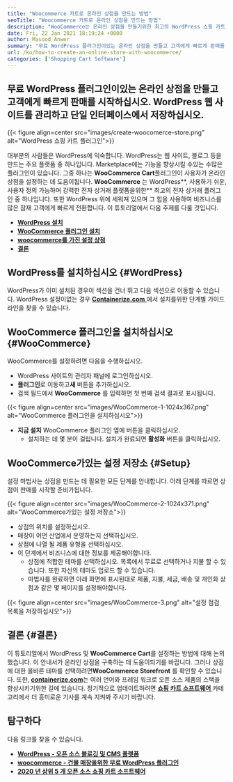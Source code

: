 ```yaml
---
title: "Woocommerce 카트로 온라인 상점을 만드는 방법" 
seoTitle: "Woocommerce 카트로 온라인 상점을 만드는 방법" 
description: "WooCommerce는 온라인 상점을 만들기위한 최고의 WordPress 쇼핑 카트 플러그인 중 하나입니다. 회사가 대규모로 비즈니스를 확장하는 데 도움이됩니다." 
date: Fri, 22 Jan 2021 18:19:24 +0000
author: Masood Anwer
summary: "무료 WordPress 플러그인이있는 온라인 상점을 만들고 고객에게 빠르게 판매를 시작하십시오. WordPress 웹 사이트를 관리하고 단일 인터페이스에서 저장하십시오." 
url: /ko/how-to-create-an-online-store-with-woocommerce/
categories: ['Shopping Cart Software']
---
```


## 무료 WordPress 플러그인이있는 온라인 상점을 만들고 고객에게 빠르게 판매를 시작하십시오. WordPress 웹 사이트를 관리하고 단일 인터페이스에서 저장하십시오.

{{< figure align=center src="images/create-woocomerce-store.png" alt="WordPress 쇼핑 카트 플러그인">}}

대부분의 사람들은 WordPress에 익숙합니다. WordPress는 웹 사이트, 블로그 등을 만드는 주요 플랫폼 중 하나입니다. Marketplace에는 기능을 향상시킬 수있는 수많은 플러그인이 있습니다. 그중 하나는 **WooCommerce Cart**플러그인이 사용자가 온라인 상점을 설정하는 데 도움이됩니다. **WooCommerce** 는 WordPress**, 사용하기 쉬운, 사용자 정의 가능하며 강력한 전자 상거래 플랫폼을위한** 최고의 전자 상거래 플러그인 중 하나입니다. 또한 WordPress 위에 세워져 있으며 그 힘을 사용하여 비즈니스를 많은 잠재 고객에게 빠르게 전환합니다.
이 튜토리얼에서 다음 주제를 다룰 것입니다.
* [ **WordPress 설치** ][1]
* [ **WooCommerce 플러그인 설치** ][2]
* [ **woocommerce를 가진 설정 상점** ][3]
* [ **결론** ][4]

## WordPress를 설치하십시오 {#WordPress}

WordPress가 이미 설치된 경우이 섹션을 건너 뛰고 다음 섹션으로 이동할 수 있습니다. WordPress 설정이없는 경우 [ **Containerize.com** ][5]에서 설치를위한 단계별 가이드 라인을 찾을 수 있습니다.

## WooCommerce 플러그인을 설치하십시오 {#WooCommerce}

WooCommerce를 설정하려면 다음을 수행하십시오.
  * WordPress 사이트의 관리자 패널에 로그인하십시오.
* **플러그인**로 이동하고**새** 버튼을 추가하십시오.
* 검색 필드에서 **WooCommerce** 를 입력하면 첫 번째 검색 결과로 표시됩니다.

{{< figure align=center src="images/WooCommerce-1-1024x367.png" alt="WooCommerce 플러그인을 설치하십시오">}}

* **지금 설치** WooCommerce 플러그인 옆에 버튼을 클릭하십시오.
  * 설치하는 데 몇 분이 걸립니다. 설치가 완료되면 **활성화** 버튼을 클릭하십시오.

## WooCommerce가있는 설정 저장소 {#Setup}

설정 마법사는 상점을 만드는 데 필요한 모든 단계를 안내합니다. 아래 단계를 따르면 상점이 판매를 시작할 준비가됩니다.

{{< figure align=center src="images/WooCommerce-2-1024x371.png" alt="WooCommerce가있는 설정 저장소">}}

  * 상점의 위치를 ​​설정하십시오.
  * 매장이 어떤 산업에서 운영하는지 선택하십시오.
  * 상점에 나열 될 제품 유형을 선택하십시오.
* 이 단계에서 비즈니스에 대한 정보를 제공해야합니다.
  * 상점에 적합한 테마를 선택하십시오. 목록에서 무료로 선택하거나 지불 할 수 있습니다. 또한 자신의 테마도 업로드 할 수 있습니다.
  * 마법사를 완료하면 아래 화면에 표시된대로 제품, 지불, 세금, 배송 및 개인화 상점과 같은 몇 페이지를 설정해야합니다.

{{< figure align=center src="images/WooCommerce-3.png" alt="설정 점검 목록을 저장하십시오">}}


## 결론 {#결론}

이 튜토리얼에서 WordPress 및 **WooCommerce Cart**를 설정하는 방법에 대해 논의했습니다. 이 안내서가 온라인 상점을 구축하는 데 도움이되기를 바랍니다. 그러나 상점에 대한 올바른 테마를 선택하려면**WooCommerce Storefront** 를 확인할 수 있습니다.
또한, [ **containerize.com**][6]는 여러 언어와 프레임 워크로 오픈 소스 제품의 스택을 향상시키기위한 길에 있습니다. 정기적으로 업데이트하려면 [**쇼핑 카트 소프트웨어** ][7] 카테고리에서 더 흥미로운 기사를 계속 지켜봐 주시기 바랍니다.

## 탐구하다
다음 링크를 찾을 수 있습니다.
* [ **WordPress - 오픈 소스 블로깅 및 CMS 플랫폼** ][5]
* [ **woocommerce - 건물 매장을위한 무료 WordPress 플러그인** ][8]
* [ **2020 년 상위 5 개 오픈 소스 쇼핑 카트 소프트웨어** ][9]



[1]: #WordPress
[2]: #WooCommerce
[3]: #Setup
[4]: #Conclusion
[5]: https://products.containerize.com/blogging/wordpress
[6]: https://containerize.com
[7]: https://blog.containerize.com/category/shopping-cart-software/
[8]: https://products.containerize.com/ecommerce/woocommerce
[9]: https://blog.containerize.com/2020/11/27/top-5-open-source-shopping-cart-software-in-2020/
